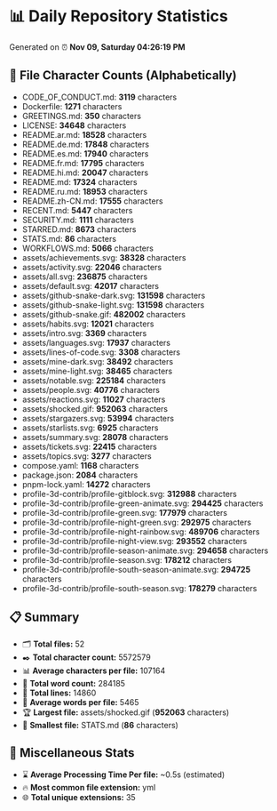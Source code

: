 # 📊 Daily Repository Statistics
Generated on ⏰ **Nov 09, Saturday 04:26:19 PM**

## 📂 File Character Counts (Alphabetically)
- CODE_OF_CONDUCT.md: **3119** characters
- Dockerfile: **1271** characters
- GREETINGS.md: **350** characters
- LICENSE: **34648** characters
- README.ar.md: **18528** characters
- README.de.md: **17848** characters
- README.es.md: **17940** characters
- README.fr.md: **17795** characters
- README.hi.md: **20047** characters
- README.md: **17324** characters
- README.ru.md: **18953** characters
- README.zh-CN.md: **17555** characters
- RECENT.md: **5447** characters
- SECURITY.md: **1111** characters
- STARRED.md: **8673** characters
- STATS.md: **86** characters
- WORKFLOWS.md: **5066** characters
- assets/achievements.svg: **38328** characters
- assets/activity.svg: **22046** characters
- assets/all.svg: **236875** characters
- assets/default.svg: **42017** characters
- assets/github-snake-dark.svg: **131598** characters
- assets/github-snake-light.svg: **131598** characters
- assets/github-snake.gif: **482002** characters
- assets/habits.svg: **12021** characters
- assets/intro.svg: **3369** characters
- assets/languages.svg: **17937** characters
- assets/lines-of-code.svg: **3308** characters
- assets/mine-dark.svg: **38492** characters
- assets/mine-light.svg: **38465** characters
- assets/notable.svg: **225184** characters
- assets/people.svg: **40776** characters
- assets/reactions.svg: **11027** characters
- assets/shocked.gif: **952063** characters
- assets/stargazers.svg: **53994** characters
- assets/starlists.svg: **6925** characters
- assets/summary.svg: **28078** characters
- assets/tickets.svg: **22415** characters
- assets/topics.svg: **3277** characters
- compose.yaml: **1168** characters
- package.json: **2084** characters
- pnpm-lock.yaml: **14272** characters
- profile-3d-contrib/profile-gitblock.svg: **312988** characters
- profile-3d-contrib/profile-green-animate.svg: **294425** characters
- profile-3d-contrib/profile-green.svg: **177979** characters
- profile-3d-contrib/profile-night-green.svg: **292975** characters
- profile-3d-contrib/profile-night-rainbow.svg: **489706** characters
- profile-3d-contrib/profile-night-view.svg: **293552** characters
- profile-3d-contrib/profile-season-animate.svg: **294658** characters
- profile-3d-contrib/profile-season.svg: **178212** characters
- profile-3d-contrib/profile-south-season-animate.svg: **294725** characters
- profile-3d-contrib/profile-south-season.svg: **178279** characters

## 📋 Summary
- 🗂️ **Total files:** 52
- ✒️ **Total character count:** 5572579
- 📊 **Average characters per file:** 107164
- 📝 **Total word count:** 284185
- 🧾 **Total lines:** 14860
- 📐 **Average words per file:** 5465
- 🏆 **Largest file:** assets/shocked.gif (**952063** characters)
- 🥉 **Smallest file:** STATS.md (**86** characters)

## 🌟 Miscellaneous Stats
- ⌛ **Average Processing Time Per file:** ~0.5s (estimated)
- 🔥 **Most common file extension:** yml
- 🌐 **Total unique extensions:** 35
